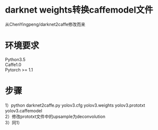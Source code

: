 # darknet weights转换caffemodel文件
  从ChenYingpeng/darknet2caffe修改而来
  
# 环境要求
  Python3.5  
  Caffe1.0  
  Pytorch >= 1.1  
  
# 步骤
  1）python darknet2caffe.py yolov3.cfg yolov3.weights yolov3.prototxt yolov3.caffemodel  
  2）修改prototxt文件中的upsample为deconvolution  
  3）同1）  
